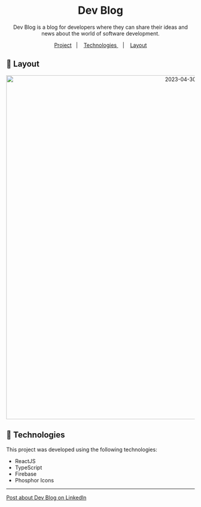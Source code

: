 <h1 align="center"> Dev Blog</h1>
<p align="center"> Dev Blog is a blog for developers where they can share their ideas and news about the world of software development. </p>

<p align="center">
  <a href="#-project">Project</a>&nbsp;&nbsp;&nbsp;|&nbsp;&nbsp;&nbsp;
  <a href="#-tecnologias"> Technologies </a>&nbsp;&nbsp;&nbsp;|&nbsp;&nbsp;&nbsp;
  <a href="#-layout">Layout</a>
</p>

## 🔖 Layout

<p align="center">
<img width="916" alt="2023-04-30" src="https://user-images.githubusercontent.com/122055576/235369602-ab4238ab-b9f2-4785-a86b-72a2377a9d0a.png">
</p>


## 🚀 Technologies

This project was developed using the following technologies:

- ReactJS
- TypeScript
- Firebase
- Phosphor Icons

---

[Post about Dev Blog on Linkedln](https://www.linkedin.com/feed/update/urn:li:activity:7059204896574611456/)
